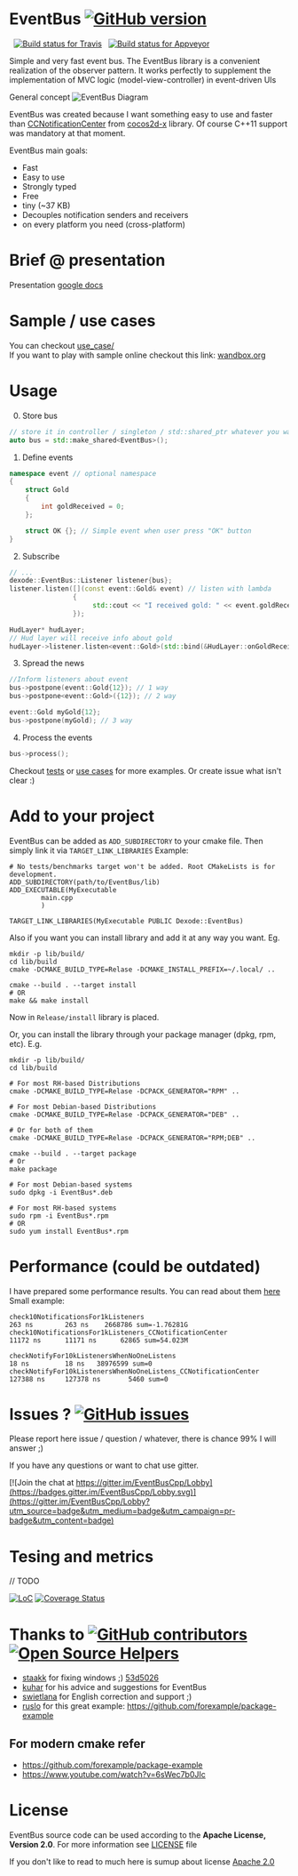 # EventBus [![GitHub version](https://badge.fury.io/gh/gelldur%2FEventBus.svg)](https://badge.fury.io/gh/gelldur%2FEventBus)
&nbsp;&nbsp;[![Build status for Travis](https://travis-ci.org/gelldur/EventBus.svg?branch=master)](https://travis-ci.org/gelldur/EventBus)
&nbsp;&nbsp;[![Build status for Appveyor](https://ci.appveyor.com/api/projects/status/github/gelldur/EventBus)](https://ci.appveyor.com/project/gelldur/EventBus)

Simple and very fast event bus.
The EventBus library is a convenient realization of the observer pattern.
It works perfectly to supplement the implementation of MVC logic (model-view-controller) in event-driven UIs

General concept
![EventBus Diagram](docs/res/EventBus-concept.png)


EventBus was created because I want something easy to use and faster than [CCNotificationCenter](https://github.com/cocos2d/cocos2d-x/blob/v2/cocos2dx/support/CCNotificationCenter.h)
from [cocos2d-x](https://github.com/cocos2d/cocos2d-x) library. Of course C++11 support was mandatory at that moment.


EventBus main goals:
- Fast
- Easy to use
- Strongly typed
- Free
- tiny (~37 KB)
- Decouples notification senders and receivers
- on every platform you need (cross-platform)

# Brief @ presentation
Presentation [google docs](https://docs.google.com/presentation/d/1apAlKcVWo9FcqkPqL8108a1Fy9LGmhgLT56hSVpoI3w/edit?usp=sharing)

# Sample / use cases
You can checkout [use_case/](use_case/)  
If you want to play with sample online checkout this link: [wandbox.org](https://wandbox.org/permlink/VWo2acOX6hxUfV1Q)

# Usage
0. Store bus

```cpp
// store it in controller / singleton / std::shared_ptr whatever you want
auto bus = std::make_shared<EventBus>();
```

1. Define events

```cpp
namespace event // optional namespace
{
	struct Gold
	{
		int goldReceived = 0;
	};

	struct OK {}; // Simple event when user press "OK" button
}
```

2. Subscribe

```cpp
// ...
dexode::EventBus::Listener listener{bus};
listener.listen([](const event::Gold& event) // listen with lambda
                {
                     std::cout << "I received gold: " << event.goldReceived << " 💰" << std::endl;
                });

HudLayer* hudLayer;
// Hud layer will receive info about gold
hudLayer->listener.listen<event::Gold>(std::bind(&HudLayer::onGoldReceived, hudLayer, std::placeholders::_1));
```

3. Spread the news

```cpp
//Inform listeners about event
bus->postpone(event::Gold{12}); // 1 way
bus->postpone<event::Gold>({12}); // 2 way

event::Gold myGold{12};
bus->postpone(myGold); // 3 way
```

4. Process the events

```cpp
bus->process();
```

Checkout [tests](test/) or [use cases](use_case/) for more examples. Or create issue what isn't clear :)

# Add to your project
EventBus can be added as `ADD_SUBDIRECTORY` to your cmake file.
Then simply link it via `TARGET_LINK_LIBRARIES`
Example:
```
# No tests/benchmarks target won't be added. Root CMakeLists is for development.
ADD_SUBDIRECTORY(path/to/EventBus/lib)
ADD_EXECUTABLE(MyExecutable
		main.cpp
		)

TARGET_LINK_LIBRARIES(MyExecutable PUBLIC Dexode::EventBus)
```

Also if you want you can install library and add it at any way you want.
Eg.
```commandline
mkdir -p lib/build/
cd lib/build
cmake -DCMAKE_BUILD_TYPE=Relase -DCMAKE_INSTALL_PREFIX=~/.local/ ..

cmake --build . --target install
# OR
make && make install
```

Now in `Release/install` library is placed.

Or, you can install the library through your package manager (dpkg, rpm, etc). 
E.g. 
```commandline
mkdir -p lib/build/
cd lib/build

# For most RH-based Distributions
cmake -DCMAKE_BUILD_TYPE=Relase -DCPACK_GENERATOR="RPM" ..

# For most Debian-based Distributions
cmake -DCMAKE_BUILD_TYPE=Relase -DCPACK_GENERATOR="DEB" ..

# Or for both of them
cmake -DCMAKE_BUILD_TYPE=Relase -DCPACK_GENERATOR="RPM;DEB" ..

cmake --build . --target package
# Or
make package

# For most Debian-based systems
sudo dpkg -i EventBus*.deb

# For most RH-based systems
sudo rpm -i EventBus*.rpm
# OR
sudo yum install EventBus*.rpm
```

# Performance (could be outdated)
I have prepared some performance results. You can read about them [here](performance/README.md)
Small example:

```
check10NotificationsFor1kListeners                                     263 ns        263 ns    2668786 sum=-1.76281G
check10NotificationsFor1kListeners_CCNotificationCenter              11172 ns      11171 ns      62865 sum=54.023M

checkNotifyFor10kListenersWhenNoOneListens                              18 ns         18 ns   38976599 sum=0
checkNotifyFor10kListenersWhenNoOneListens_CCNotificationCenter     127388 ns     127378 ns       5460 sum=0
```

# Issues ? [![GitHub issues](https://img.shields.io/github/issues/gelldur/EventBus.svg)](https://github.com/gelldur/EventBus/issues)
Please report here issue / question / whatever, there is chance 99% I will answer ;)

If you have any questions or want to chat use gitter.

[![Join the chat at https://gitter.im/EventBusCpp/Lobby](https://badges.gitter.im/EventBusCpp/Lobby.svg)](https://gitter.im/EventBusCpp/Lobby?utm_source=badge&utm_medium=badge&utm_campaign=pr-badge&utm_content=badge)

# Tesing and metrics
// TODO


[![LoC](https://tokei.rs/b1/github/gelldur/EventBus)](https://github.com/gelldur/EventBus)
[![Coverage Status](https://coveralls.io/repos/github/gelldur/EventBus/badge.svg?branch=master)](https://coveralls.io/github/gelldur/EventBus?branch=master)

# Thanks to [![GitHub contributors](https://img.shields.io/github/contributors/gelldur/EventBus.svg)](https://github.com/gelldur/EventBus/graphs/contributors) [![Open Source Helpers](https://www.codetriage.com/gelldur/eventbus/badges/users.svg)](https://www.codetriage.com/gelldur/eventbus)
- [staakk](https://github.com/stanislawkabacinski) for fixing windows ;) [53d5026](https://github.com/gelldur/EventBus/commit/53d5026cad24810e82cd8d4a43d58cbfe329c502)
- [kuhar](https://github.com/kuhar) for his advice and suggestions for EventBus
- [swietlana](https://github.com/swietlana) for English correction and support ;)
- [ruslo](https://github.com/ruslo) for this great example: https://github.com/forexample/package-example

## For modern cmake refer
 - https://github.com/forexample/package-example
 - https://www.youtube.com/watch?v=6sWec7b0JIc

# License
EventBus source code can be used according to the **Apache License, Version 2.0**.
For more information see [LICENSE](LICENSE) file

If you don't like to read to much here is sumup about license [Apache 2.0](https://tldrlegal.com/license/apache-license-2.0-(apache-2.0)#summary)
